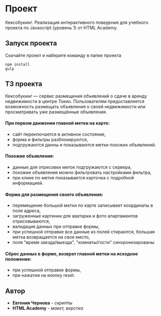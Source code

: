 # Проект

Кексобукинг. Реализация интерактивного поведения для учебного проекта по Javascript (уровень 1) от HTML Academy.

## Запуск проекта

Скачайте проект и наберите команду в папке проекта

```
npm install
gulp
```

## ТЗ проекта
Кексобукинг — сервис размещения объявлений о сдаче в аренду недвижимости в центре Токио. 
Пользователям предоставляется возможность размещать объявления о своей недвижимости или просматривать уже размещённые объявления.

#### При первом движении главной метки на карте: 
- сайт переключается в активное состояние,
- форма и фильтры разблокируются, 
- подгружаются данны и показываются метки похожих объявлений.

#### Похожие объявления:
- данные для отрисовки меток подгружаются с сервера,
- похожие объявления можно фильтровать настройками фильтра, 
- при клике по метке показывается карточка с подробной информацией.

#### Форма для размещения своего объявления: 
- перемещение большой метки по карте записывает координаты в поле адреса, 
- загруженные картинки для аватарки и фото апартаментов отрисовываются,
- валидация данных при отправке формы, 
- при успешной отправке все данные из полей стираются, большая метка возвращается на свое место,
- поля "время заезда/выезда", "комнаты/гости" синхронизированы.

#### Сброс данных в форме, возврат главной метки на исходное положение: 
- при успешной отправке формы,
- при нажатии на кнопку reset.


## Автор
* **Евгения Чернова** - *скрипты* 
* **HTML Academy** - *макет, верстка*

